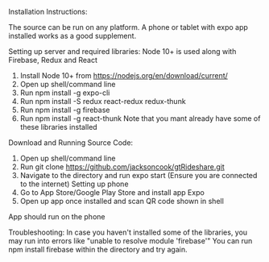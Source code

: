 Installation Instructions:

The source can be run on any platform. A phone or tablet with expo app installed works as 
a good supplement.

Setting up server and required libraries:
Node 10+ is used along with Firebase, Redux and React
1. Install Node 10+ from https://nodejs.org/en/download/current/
2. Open up shell/command line
3. Run npm install -g expo-cli
4. Run npm install -S redux react-redux redux-thunk
5. Run npm install -g firebase
6. Run npm install -g react-thunk
Note that you mant already have some of these libraries installed

Download and Running Source Code:
1. Open up shell/command line
2. Run git clone https://github.com/jacksoncook/gtRideshare.git
3. Navigate to the directory and run expo start (Ensure you are connected to the internet)
Setting up phone
1. Go to App Store/Google Play Store and install app Expo
2. Open up app once installed and scan QR code shown in shell

App should run on the phone

Troubleshooting:
In case you haven't installed some of the libraries, you may run into errors like
"unable to resolve module 'firebase'"
You can run npm install firebase within the directory and try again.
